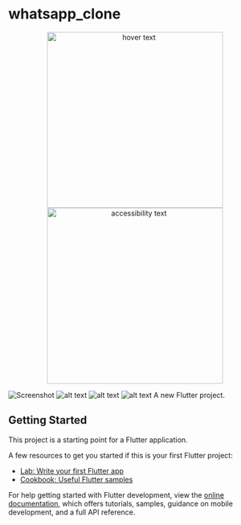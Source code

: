 # whatsapp_clone
<p align="center">
  <img src="https://github.com/decodevM/whatsapp_clone/blob/main/assets/screenshots/chats.png" width="350" title="hover text">
  <img src="https://github.com/decodevM/whatsapp_clone/blob/main/assets/screenshots/settings.png" width="350" alt="accessibility text">
</p>

![Screenshot](https://github.com/decodevM/whatsapp_clone/blob/main/assets/screenshots/chats.png?raw=true)
![alt text](https://github.com/decodevM/whatsapp_clone/blob/main/assets/screenshots/settings.png?raw=true)
![alt text](https://github.com/decodevM/whatsapp_clone/blob/main/assets/screenshots/calls.png?raw=true)
![alt text](https://github.com/decodevM/whatsapp_clone/blob/main/assets/screenshots/calls-missed.png?raw=true)
A new Flutter project.

## Getting Started

This project is a starting point for a Flutter application.

A few resources to get you started if this is your first Flutter project:

- [Lab: Write your first Flutter app](https://docs.flutter.dev/get-started/codelab)
- [Cookbook: Useful Flutter samples](https://docs.flutter.dev/cookbook)

For help getting started with Flutter development, view the
[online documentation](https://docs.flutter.dev/), which offers tutorials,
samples, guidance on mobile development, and a full API reference.
